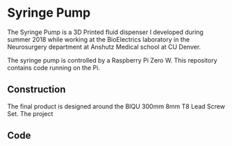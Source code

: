 # Syringe Pump

The Syringe Pump is a 3D Printed fluid dispenser I developed during
summer 2018 while working at the BioElectrics laboratory in the Neurosurgery department
at Anshutz Medical school at CU Denver.

The syringe pump is controlled by a Raspberry Pi Zero W. This repository contains code running
on the Pi.

## Construction

The final product is designed around the BIQU 300mm 8mm
T8 Lead Screw Set. The project
## Code
